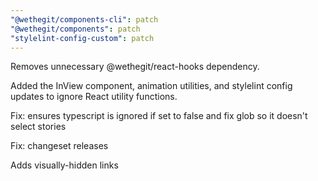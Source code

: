 ```yaml
---
"@wethegit/components-cli": patch
"@wethegit/components": patch
"stylelint-config-custom": patch
---
```


Removes unnecessary @wethegit/react-hooks dependency.

Added the InView component, animation utilities, and stylelint config updates to ignore React utility functions.

Fix: ensures typescript is ignored if set to false and fix glob so it doesn't select stories

Fix: changeset releases

Adds visually-hidden links
